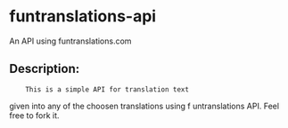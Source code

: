 # funtranslations-api

An API using funtranslations.com

## Description:
        This is a simple API for translation text
given into any of the choosen translations using f
untranslations API.
        Feel free to fork it.
